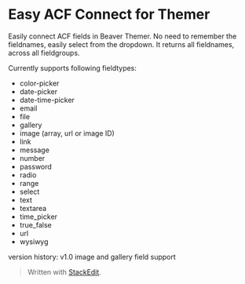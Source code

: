 
# Easy ACF Connect for Themer

Easily connect ACF fields in Beaver Themer. No need to remember the fieldnames, easily select from the dropdown. It returns all fieldnames, across all fieldgroups.

Currently supports following fieldtypes:

 - color-picker
 - date-picker
 - date-time-picker
 - email
 - file
 - gallery
 - image (array, url or image ID)
 - link
 - message
 - number
 - password
 - radio
 - range
 - select
 - text
 - textarea
 - time_picker
 - true_false
 - url
 - wysiwyg

version history:
v1.0			image and gallery field support

> Written with [StackEdit](https://stackedit.io/).

